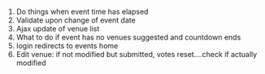 1.  Do things when event time has elapsed
2.  Validate upon change of event date
3.  Ajax update of venue list
4.  What to do if event has no venues suggested and countdown ends
5. login redirects to events home
6. Edit venue: if not modified but submitted, votes reset....check if actually modified